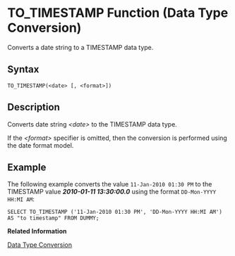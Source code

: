 <!-- loio20f1a5b075191014b773acf0dc277cae -->

# TO\_TIMESTAMP Function \(Data Type Conversion\)

Converts a date string to a TIMESTAMP data type.



<a name="loio20f1a5b075191014b773acf0dc277cae__sql_function_to_timestamp_1sql_function_to_timestamp_syntax"/>

## Syntax

```
TO_TIMESTAMP(<date> [, <format>])
```



<a name="loio20f1a5b075191014b773acf0dc277cae__sql_function_to_timestamp_1sql_function_to_timestamp_description"/>

## Description

Converts date string *<date\>* to the TIMESTAMP data type.

If the *<format\>* specifier is omitted, then the conversion is performed using the date format model.



<a name="loio20f1a5b075191014b773acf0dc277cae__sql_function_to_timestamp_1sql_function_to_timestamp_examples"/>

## Example

The following example converts the value `11-Jan-2010 01:30 PM` to the TIMESTAMP value ***2010-01-11 13:30:00.0*** using the format `DD-Mon-YYYY HH:MI AM`:

```
SELECT TO_TIMESTAMP ('11-Jan-2010 01:30 PM', 'DD-Mon-YYYY HH:MI AM') AS "to timestamp" FROM DUMMY;
```

**Related Information**  


[Data Type Conversion](../data-type-conversion-46ff965.md "Both implicit and explicit data type conversions are allowed in the SAP HANA database.")

